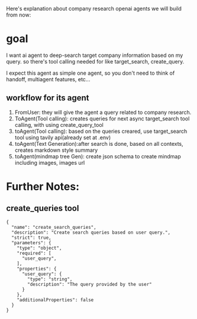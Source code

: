 Here's explanation about company research openai agents we will build from now:

# goal 
I want ai agent to deep-search target company information based on my query.
so there's tool calling needed for like target_search, create_query.

I expect this agent as simple one agent, so you don't need to think of handoff, multiagent features, etc...

## workflow for its agent
1. FromUser: they will give the agent a query related to company research.
2. ToAgent(Tool calling): creates queries for next async target_search tool calling, with using create_query_tool
3. toAgent(Tool calling): based on the queries creared, use target_search tool using tavily api(already set at .env)
4. toAgent(Text Generation):after search is done, based on all contexts, creates markdown style summary
5. toAgent(mindmap tree Gen): create json schema to create mindmap including images, images url

# Further Notes:

## create_queries tool 
```
{
  "name": "create_search_queries",
  "description": "Create search queries based on user query.",
  "strict": true,
  "parameters": {
    "type": "object",
    "required": [
      "user_query",
    ],
    "properties": {
      "user_query": {
        "type": "string",
        "description": "The query provided by the user"
      }
    },
    "additionalProperties": false
  }
}
```